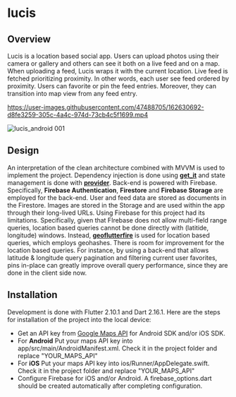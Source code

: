 # lucis

## Overview
Lucis is a location based social app. Users can upload photos using their camera or gallery and others can see it both on a live feed and on a map. When uploading a feed, Lucis wraps it with the current location. Live feed is fetched prioritizing proximity. In other words, each user see feed ordered by proximity. Users can favorite or pin the feed entries. Moreover, they can transition into map view from any feed entry. 

https://user-images.githubusercontent.com/47488705/162630692-d8fe3259-305c-4a4c-974d-73cb4c5f1699.mp4


![lucis_android 001](https://user-images.githubusercontent.com/47488705/162635178-59907919-4060-4ed2-8cbd-d99f13647264.png)



## Design
An interpretation of the clean architecture combined with MVVM is used to implement the project. Dependency injection is done using [**get_it**](https://pub.dev/packages/get_it) and state management is done with [**provider**](https://pub.dev/packages/provider). Back-end is powered with Firebase. Specifically, **Firebase Authentication**, **Firestore** and **Firebase Storage** are employed for the back-end. User and feed data are stored as documents in the Firestore. Images are stored in the Storage and are used within the app through their long-lived URLs. Using Firebase for this project had its limitations. Specifically, given that FIrebase does not allow multi-field range queries, location based queries cannot be done directly with (latitide, longitude) windows. Instead, [**geoflutterfire**](https://pub.dev/packages/geoflutterfire) is used for location based queries, which employs geohashes. There is room for improvement for the location based queries. For instance, by using a back-end that allows latitude & longitude query pagination and filtering current user favorites, pins in-place can greatly improve overall query performance, since they are done in the client side now. 

## Installation
Development is done with Flutter 2.10.1 and Dart 2.16.1. Here are the steps for installation of the project into the local device:

* Get an API key from [Google Maps API](https://mapsplatform.google.com/) for Android SDK and/or iOS SDK.
* For **Android** Put your maps API key into app/src/main/AndroidManifest.xml. Check it in the project folder and replace "YOUR_MAPS_API"
* For **iOS** Put your maps API key into ios/Runner/AppDelegate.swift. Check it in the project folder and replace "YOUR_MAPS_API"
* Configure Firebase for iOS and/or Android. A firebase_options.dart should be created automatically after completing configuration.
    
